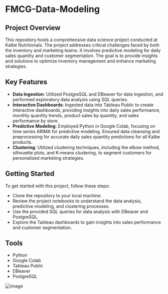 # FMCG-Data-Modeling 

## Project Overview
This repository hosts a comprehensive data science project conducted at Kalbe Nutritionals. The project addresses critical challenges faced by both the inventory and marketing teams. It involves predictive modeling for daily sales quantity and customer segmentation. The goal is to provide insights and solutions to optimize inventory management and enhance marketing strategies. 

## Key Features
* **Data Ingestion**: Utilized PostgreSQL and DBeaver for data ingestion, and performed exploratory data analysis using SQL queries.
* **Interactive Dashboards**: Ingested data into Tableau Public to create interactive dashboards, providing insights into daily sales performance, monthly quantity trends, product sales by quantity, and sales performance by store.
* **Predictive Modeling**: Employed Python in Google Colab, focusing on time series ARIMA for predictive modeling. Ensured data cleansing and preprocessing for accurate daily sales quantity predictions for all Kalbe products.
* **Clustering**: Utilized clustering techniques, including the elbow method, silhouette plots, and K-means clustering, to segment customers for personalized marketing strategies.

## Getting Started
To get started with this project, follow these steps:
* Clone the repository to your local machine.
* Review the project notebooks to understand the data analysis, predictive modeling, and clustering processes.
* Use the provided SQL queries for data analysis with DBeaver and PostgreSQL.
* Explore the Tableau dashboards to gain insights into sales performance and customer segmentation. 

## Tools
* Python
* Google Colab
* Tableau Public
* DBeaver
* PostgreSQL

![image](https://github.com/user-attachments/assets/10ba5d6b-ffca-42ae-8840-1ec52ed50db2)
